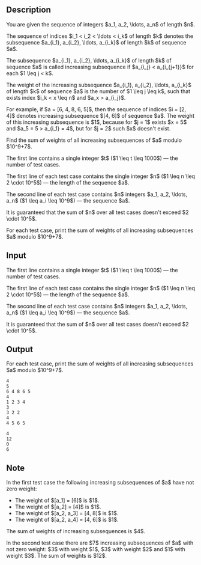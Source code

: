 ## Description

<div><p>You are given the sequence of integers $a_1, a_2, \ldots, a_n$ of length $n$. </p><p>The sequence of indices $i_1 &lt; i_2 &lt; \ldots &lt; i_k$ of length $k$ denotes the subsequence $a_{i_1}, a_{i_2}, \ldots, a_{i_k}$ of length $k$ of sequence $a$.</p><p>The subsequence $a_{i_1}, a_{i_2}, \ldots, a_{i_k}$ of length $k$ of sequence $a$ is called increasing subsequence if $a_{i_j} &lt; a_{i_{j+1}}$ for each $1 \leq j &lt; k$.</p><p>The <span class="tex-font-style-it">weight</span> of the increasing subsequence $a_{i_1}, a_{i_2}, \ldots, a_{i_k}$ of length $k$ of sequence $a$ is the number of $1 \leq j \leq k$, such that exists index $i_k &lt; x \leq n$ and $a_x &gt; a_{i_j}$.</p><p>For example, if $a = [6, 4, 8, 6, 5]$, then the sequence of indices $i = [2, 4]$ denotes increasing subsequence $[4, 6]$ of sequence $a$. The weight of this increasing subsequence is $1$, because for $j = 1$ exists $x = 5$ and $a_5 = 5 &gt; a_{i_1} = 4$, but for $j = 2$ such $x$ doesn't exist.</p><p>Find the sum of weights of all increasing subsequences of $a$ modulo $10^9+7$.</p></div><div class="input-specification"><p>The first line contains a single integer $t$ ($1 \leq t \leq 1000$)&nbsp;— the number of test cases.</p><p>The first line of each test case contains the single integer $n$ ($1 \leq n \leq 2 \cdot 10^5$)&nbsp;— the length of the sequence $a$.</p><p>The second line of each test case contains $n$ integers $a_1, a_2, \ldots, a_n$ ($1 \leq a_i \leq 10^9$)&nbsp;— the sequence $a$.</p><p>It is guaranteed that the sum of $n$ over all test cases doesn't exceed $2 \cdot 10^5$.</p></div><div class="output-specification"><p>For each test case, print the sum of weights of all increasing subsequences $a$ modulo $10^9+7$.</p></div>

## Input

<p>The first line contains a single integer $t$ ($1 \leq t \leq 1000$)&nbsp;— the number of test cases.</p><p>The first line of each test case contains the single integer $n$ ($1 \leq n \leq 2 \cdot 10^5$)&nbsp;— the length of the sequence $a$.</p><p>The second line of each test case contains $n$ integers $a_1, a_2, \ldots, a_n$ ($1 \leq a_i \leq 10^9$)&nbsp;— the sequence $a$.</p><p>It is guaranteed that the sum of $n$ over all test cases doesn't exceed $2 \cdot 10^5$.</p>

## Output

<p>For each test case, print the sum of weights of all increasing subsequences $a$ modulo $10^9+7$.</p>





```input1|2,3,6,7
4
5
6 4 8 6 5
4
1 2 3 4
3
3 2 2
4
4 5 6 5
```




```output1
4
12
0
6
```



## Note

<p>In the first test case the following increasing subsequences of $a$ have not zero weight: </p><ul> <li> The weight of $[a_1] = [6]$ is $1$. </li><li> The weight of $[a_2] = [4]$ is $1$. </li><li> The weight of $[a_2, a_3] = [4, 8]$ is $1$. </li><li> The weight of $[a_2, a_4] = [4, 6]$ is $1$. </li></ul> The sum of weights of increasing subsequences is $4$.<p>In the second test case there are $7$ increasing subsequences of $a$ with not zero weight: $3$ with weight $1$, $3$ with weight $2$ and $1$ with weight $3$. The sum of weights is $12$.</p>
